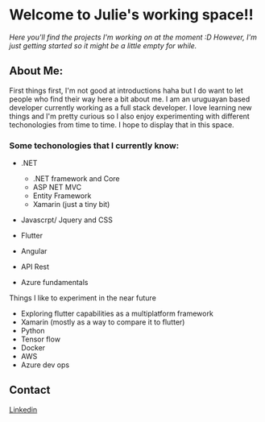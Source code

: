 # **Welcome to Julie's working space!!** 
*Here you'll find the projects I'm working on at the moment :D
However, I'm just getting started so it might be a little empty for while.*

## About Me:

First things first, I'm not good at introductions haha but I do want to let people who find their way here a bit about me. I am an uruguayan based developer currently working as a full stack developer. I love learning new things and I'm pretty curious so I also enjoy experimenting with different techonologies from time to time. I hope to display that in this space.

### Some techonologies that I currently know:

* .NET
  - .NET framework and Core
  - ASP NET MVC
  - Entity Framework 
  - Xamarin (just a tiny bit)
  
* Javascrpt/ Jquery and CSS
* Flutter
* Angular
* API Rest
* Azure fundamentals 

Things I like to experiment in the near future
* Exploring flutter capabilities as a multiplatform framework
* Xamarin (mostly as a way to compare it to flutter) 
* Python
* Tensor flow 
* Docker 
* AWS
* Azure dev ops
  
## Contact
[Linkedin](https://www.linkedin.com/in/julietteru/)
